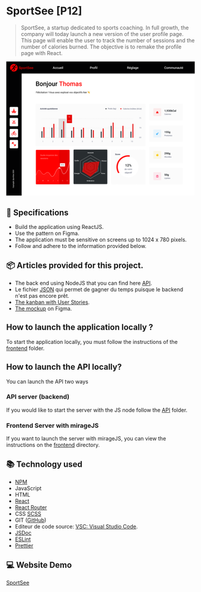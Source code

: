# SportSee [P12]

> SportSee, a startup dedicated to sports coaching. In full growth, the company will today launch a new version of the user profile page. This page will enable the user to track the number of sessions and the number of calories burned.
> The objective is to remake the profile page with React.

![Exemple image de la page: 'Kasa'](https://github.com/MasterCodeDevelop/MohamedAliElhamech_P12_20122022/blob/master/project/screen.png?raw=true)



## 📖 Specifications
* Build the application using ReactJS.
* Use the pattern on Figma.
* The application must be sensitive on screens up to 1024 x 780 pixels.
* Follow and adhere to the information provided below.

## 📦 Articles provided for this project.
- The back end using NodeJS that you can find here [API](https://github.com/MasterCodeDevelop/MohamedAliElhamech_P12_20122022/tree/master/api).
- Le fichier [JSON](https://github.com/MasterCodeDevelop/MohamedAliElhamech_P11_12122022/tree/master/project/data.json) qui permet de gagner du temps puisque le backend n'est pas encore prêt.
- [The kanban with User Stories](https://www.notion.so/Tableau-de-bord-SportSee-6686aa4b5f44417881a4884c9af5669e).
- [The mockup](https://www.figma.com/file/BMomGVZqLZb811mDMShpLu/UI-design-Sportify-FR?node-id=0%3A1&t=ry27XH1bN7D3a0Wk-0) on Figma.


## How to launch the application locally ?
To start the application locally, you must follow the instructions of the [frontend](https://github.com/MasterCodeDevelop/MohamedAliElhamech_P12_20122022/tree/master/frontend) folder.

## How to launch the API locally?
You can launch the API two ways

### API server (backend)
If you would like to start the server with the JS node follow the [API](https://github.com/MasterCodeDevelop/MohamedAliElhamech_P12_20122022/tree/master/api) folder.

### Frontend Server with mirageJS
If you want to launch the server with mirageJS, you can view the instructions on the [frontend](https://github.com/MasterCodeDevelop/MohamedAliElhamech_P12_20122022/tree/master/frontend) directory.


## 📚 Technology used
- [NPM](https://www.npmjs.com)
- JavaScript
- HTML
- [React](https://fr.reactjs.org/)
- [React Router](https://reactrouter.com/)
- CSS [SCSS](https://sass-lang.com)
- GIT ([GitHub](https://github.com/))
- Editeur de code source: [VSC: Visual Studio Code](https://code.visualstudio.com/).
- [JSDoc](https://www.npmjs.com/package/jsdoc)
- [ESLint](https://eslint.org)
- [Prettier](https://prettier.io)

## 💻 Website Demo
[SportSee](https://mastercodedevelop.github.io/MohamedAliElhamech_P12_20122022/)